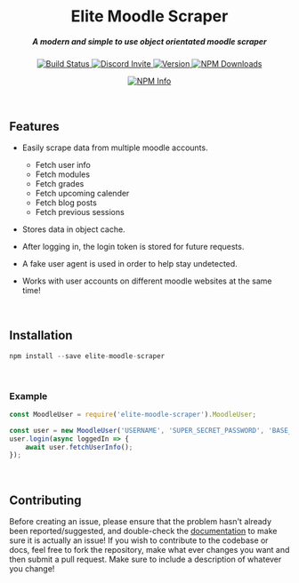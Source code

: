 <h1 align="center"><b>Elite Moodle Scraper</b></h1>
<h5 align="center">A modern and simple to use object orientated moodle scraper</h5>
<div align="center">
    <p>
        <a href="https://travis-ci.com/XeliteXirish/EliteMoodleScraper">
            <img src="https://travis-ci.org/XeliteXirish/EliteMoodleScraper.svg?branch=master" alt="Build Status"/>
        </a>
        <a href="">
            <img src="https://discordapp.com/api/guilds/433054430045143050/embed.png" alt="Discord Invite"/>
        </a>
        <a href="https://discord.gg/Qq59KEV">
            <img src="https://img.shields.io/npm/v/elite-moodle-scraper.svg?maxAge=3600" alt="Version"/>
        </a>
        <a href="https://www.npmjs.com/package/elite-moodle-scraper">
            <img src="https://img.shields.io/npm/dt/elite-moodle-scraper.svg" alt="NPM Downloads"/>
        </a>
    </p>
    <p>
        <a href="https://nodei.co/npm/elite-moodle-scraper/"><img src="https://nodei.co/npm/elite-moodle-scraper.png?downloads=true&stars=true" alt="NPM Info"/></a>
    </p>
</div>
<br/>

## Features

 - Easily scrape data from multiple moodle accounts.

   - Fetch user info
   - Fetch modules
   - Fetch grades
   - Fetch upcoming calender
   - Fetch blog posts
   - Fetch previous sessions

 - Stores data in object cache.
 - After logging in, the login token is stored for future requests.
 - A fake user agent is used in order to help stay undetected.
 - Works with user accounts on different moodle websites at the same time!
<br/>

## Installation
```javascript
npm install --save elite-moodle-scraper
```

<br/>

### Example
```javascript
const MoodleUser = require('elite-moodle-scraper').MoodleUser;

const user = new MoodleUser('USERNAME', 'SUPER_SECRET_PASSWORD', 'BASE_MOODLE_URL');
user.login(async loggedIn => {
    await user.fetchUserInfo();
});
```

<br/>

## Contributing
Before creating an issue, please ensure that the problem hasn't already been reported/suggested, and double-check the
[documentation](https://xelitexirish.github.io/EliteMoodleScraper/) to make sure it is actually an issue!
If you wish to contribute to the codebase or docs, feel free to fork the repository, make what ever changes
you want and then submit a pull request.  Make sure to include a description of whatever you change!
